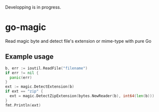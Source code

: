Developping is in progress.

# go-magic
Read magic byte and detect file's extension or mime-type with pure Go

## Example usage
```go
b, err := ioutil.ReadFile("filename")
if err != nil {
  panic(err)
}
ext := magic.DetectExtension(b)
if ext == "zip" {
  ext = magic.DetectZipExtension(bytes.NewReader(b), int64(len(b)))
}
fmt.Println(ext)
```
